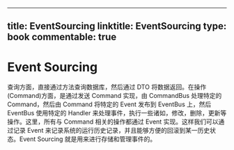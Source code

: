 
---
title: EventSourcing
linktitle: EventSourcing
type: book
commentable: true
---

# Event Sourcing

查询方面，直接通过方法查询数据库，然后通过 DTO 将数据返回。在操作(Command)方面，是通过发送 Command 实现，由 CommandBus 处理特定的 Command，然后由 Command 将特定的 Event 发布到 EventBus 上，然后 EventBus 使用特定的 Handler 来处理事件，执行一些诸如，修改，删除，更新等操作。这里，所有与 Command 相关的操作都通过 Event 实现。这样我们可以通过记录 Event 来记录系统的运行历史记录，并且能够方便的回滚到某一历史状态。Event Sourcing 就是用来进行存储和管理事件的。

    